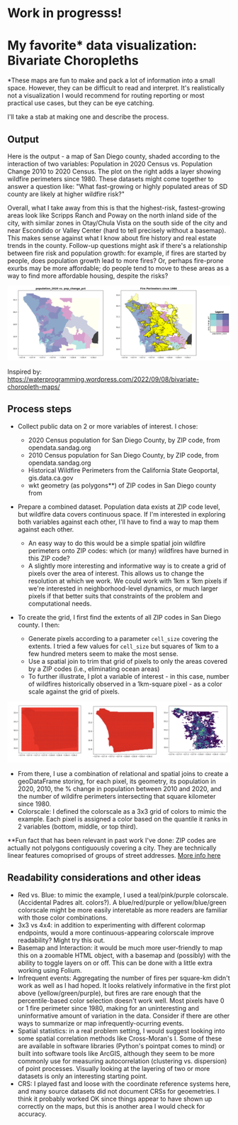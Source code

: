 # Work in progresss! 
# My favorite* data visualization: Bivariate Choropleths 
*These maps are fun to make and pack a lot of information into a small space. However, they can be difficult to read and interpret. It's realistically not a visualization I would recommend for routing reporting or most practical use cases, but they can be eye catching. 

I'll take a stab at making one and describe the process.

## Output 
Here is the output - a map of San Diego county, shaded according to the interaction of two variables: Population in 2020 Census vs. Population Change 2010 to 2020 Census. The plot on the right adds a layer showing wildfire perimeters since 1980. These datasets might come together to answer a question like: "What fast-growing or highly populated areas of SD county are likely at higher wildfire risk?" 

Overall, what I take away from this is that the highest-risk, fastest-growing areas look like Scripps Ranch and Poway on the north inland side of the city, with similar zones in Otay/Chula Vista on the south side of the city and near Escondido or Valley Center (hard to tell precisely without a basemap). This makes sense against what I know about fire history and real estate trends in the county. Follow-up questions might ask if there's a relationship between fire risk and population growth: for example, if fires are started by people, does population growth lead to more fires? Or, perhaps fire-prone exurbs may be more affordable; do people tend to move to these areas as a way to find more affordable housing, despite the risks?  

![image](pop_vs_pop_change.png)

Inspired by: https://waterprogramming.wordpress.com/2022/09/08/bivariate-choropleth-maps/

## Process steps
- Collect public data on 2 or more variables of interest. I chose:
    - 2020 Census population for San Diego County, by ZIP code, from opendata.sandag.org
    - 2010 Census population for San Diego County, by ZIP code, from opendata.sandag.org
    - Historical Wildfire Perimeters from the California State Geoportal, gis.data.ca.gov
    - wkt geometry (as polygons**) of ZIP codes in San Diego county from 

- Prepare a combined dataset. Population data exists at ZIP code level, but wildfire data covers continuous space. If I'm interested in exploring both variables against each other, I'll have to find a way to map them against each other.
    - An easy way to do this would be a simple spatial join wildfire perimeters onto ZIP codes: which (or many) wildfires have burned in this ZIP code? 
    - A slightly more interesting and informative way is to create a grid of pixels over the area of interest. This allows us to change the resolution at which we work. We could work with 1km x 1km pixels if we're interested in neighborhood-level dynamics, or much larger pixels if that better suits that constraints of the problem and computational needs.  
- To create the grid, I first find the extents of all ZIP codes in San Diego county. I then:
    - Generate pixels according to a parameter `cell_size` covering the extents. I tried a few values for `cell_size` but squares of 1km to a few hundred meters seem to make the most sense. 
    - Use a spatial join to trim that grid of pixels to only the areas covered by a ZIP codes (i.e., eliminating ocean areas)
    - To further illustrate, I plot a variable of interest - in this case, number of wildfires historically observed in a 1km-square pixel - as a color scale against the grid of pixels. 

![image](process_plot.png)

- From there, I use a combination of relational and spatial joins to create a geoDataFrame storing, for each pixel, its geometry, its population in 2020, 2010, the % change in population between 2010 and 2020, and the number of wildifre perimeters intersecting that square kilometer since 1980. 
- Colorscale: I defined the colorscale as a 3x3 grid of colors to mimic the example. Each pixel is assigned a color based on the quantile it ranks in 2 variables (bottom, middle, or top third).

**Fun fact that has been relevant in past work I've done: ZIP codes are actually not polygons contiguously covering a city. They are technically linear features comoprised of groups of street addresses. [More info here](https://www.nku.edu/~longa/modules/av/lab/zips/zip_codes.html#:~:text=Zip%20codes%20are%20linear%20features,be%20covered%20by%20rational%20polygons.)

## Readability considerations and other ideas 
- Red vs. Blue: to mimic the example, I used a teal/pink/purple colorscale. (Accidental Padres alt. colors?). A blue/red/purple or yellow/blue/green colorscale might be more easily interetable as more readers are familiar with those color combinations. 
- 3x3 vs 4x4: in addition to experimenting with different colormap endpoints, would a more continuous-appearing colorscale improve readability? Might try this out.
- Basemap and Interaction: it would be much more user-friendly to map this on a zoomable HTML object, with a basemap and (possibly) with the ability to toggle layers on or off. This can be done with a little extra working using Folium. 
- Infrequent events: Aggregating the number of fires per square-km didn't work as well as I had hoped. It looks relatively informative in the first plot above (yellow/green/purple), but fires are rare enough that the percentile-based color selection doesn't work well. Most pixels have 0 or 1 fire perimeter since 1980, making for an uninteresting and uninformative amount of variation in the data. Consider if there are other ways to summarize or map infrequently-ocurring events. 
- Spatial statistics: in a real problem setting, I would suggest looking into some spatial correlation methods like Cross-Moran's I. Some of these are available in software libraries (Python's pointpat comes to mind) or built into software tools like ArcGIS, although they seem to be more commonly use for measuring autocorrelation (clustering vs. dispersion) of point processes. Visually looking at the layering of two or more datasets is only an interesting starting point.
- CRS: I played fast and loose with the coordinate reference systems here, and many source datasets did not document CRSs for geoemetries. I think it probably worked OK since things appear to have shown up correctly on the maps, but this is another area I would check for accuracy. 